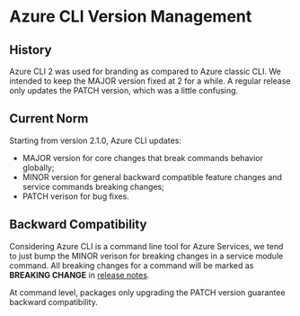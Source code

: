 Azure CLI Version Management
============================

## History
Azure CLI 2 was used for branding as compared to Azure classic CLI. We intended to keep the MAJOR version fixed at 2 for a while. A regular release only updates the PATCH version, which was a little confusing.

## Current Norm
Starting from version 2.1.0, Azure CLI updates:  
* MAJOR version for core changes that break commands behavior globally;  
* MINOR version for general backward compatible feature changes and service commands breaking changes;  
* PATCH verison for bug fixes.

## Backward Compatibility
Considering Azure CLI is a command line tool for Azure Services, we tend to just bump the MINOR verison for breaking changes in a service module command. All breaking changes for a command will be marked as **BREAKING CHANGE** in [release notes](https://docs.microsoft.com/cli/azure/release-notes-azure-cli?view=azure-cli-latest).

At command level, packages only upgrading the PATCH version guarantee backward compatibility.

